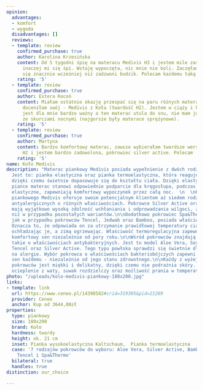 ```yaml
---
opinion:
  advantages:
  - komfort
  - wygoda
  disadvantages: []
  reviews:
  - template: review
    confirmed_purchase: true
    author: Karolina Krzesińska
    content: Od 5 tygodni śpię na materacu Medivis H3 i jestem mile zaskoczona, jak
      inaczej mi się śpi. Wstaję wypoczęta, nic mnie nie boli. Zaczęłam często budzić
      się znacznie wcześniej niż zadzwoni budzik. Polecam każdemu taką inwestycję!
    rating: '5'
  - template: review
    confirmed_purchase: true
    author: Estera Kocoń
    content: Miałam ostatnio okazję przespać się na paru różnych materacach i bardzo
      doceniłam swój - Medivis z Koła (twardość H2). Jestem w ciąży i komfort spania
      jest dla mnie bardzo ważny a ten materac utula do snu, nie mam już problemu
      ze skurczami nocnymi (najgorsze były materace sprężynowe).
    rating: '5'
  - template: review
    confirmed_purchase: true
    author: Martyna
    content: Bardzo komfortowy materac, zawsze wybierałam twardsze wersje, teraz kupiłam
      H2 i jestem bardzo zadowolona, pokrowiec silver active. Polecam
    rating: '5'
name: Koło Medivis
description: "Materac piankowy Medivis posiada wypełnienie z dwóch rodzajów pianek.
  Jest to: pianka elastyczna oraz pianka termoelastyczna, która reaguje na temperaturę,
  dzięki czemu świetnie dopasowuje się do kształtu ciała. Dzięki elastycznej i twardej
  piance materac stanowi odpowiednie podparcie dla kręgosłupa, podczas gdy jego właściwości
  elastyczne, zapewniają komfortowy wypoczynek przez całą noc.  \n  \nProducent materaca
  piankowego Medivis oferuje swoim potencjalnym klientom aż siedem rodzajów pokrowców
  antyalergicznych o różnych właściwościach. Pokrowce Silver Active oraz Spa&Thermo
  mają wyjątkowo wysoką zdolność wchłaniania i odprowadzania wilgoci, znacznie lepszą
  niż w przypadku pozostałych wariantów.\n\nDodatkowo pokrowiec Spa&Thermo, podobnie
  jak w przypadku pokrowców Tencel, Jedwab oraz Bamboo, posiada właściwości termoregulacyjne.
  Oznacza to, że odpowiada on za utrzymanie prawidłowej temperatury ciała - latem
  ochładzając je, a zimą ogrzewając. Właściwość termoregulacyjna zapewnia użytkownikom
  komfortowy sen niezależnie od pory roku.\n\nWśród pokrowców znajdują się również
  takie o właściwościach antybakteryjnych. Jest to model Aloe Vera, Soya, Spa&Thermo,
  Tencel oraz Silver Active. Tego typu powłoka sprawdzi się świetnie dla osób cierpiących
  na alergie. Wybór pokrowca o właściwościach bakteriobójczych zapewni jednak zdrowy
  sen każdemu - niezależnie od jego stanu zdrowotnego.\n\nKażdy z wyżej wymienionych
  pokrowców jest miękki i delikatny, dzięki czemu nie podrażnia skóry. Pokrowce posiadają
  ocieplenie z waty, suwak rozdzielczy oraz możliwość prania w temperaturze 60 °C."
photo: "/uploads/kolo-medivis-piankowy-180x200.jpg"
links:
- template: link
  url: https://www.ceneo.pl/14398582#crid=319305&pid=21269
  provider: Ceneo
  anchor: Kup od 3644,00zł
properties:
  type: piankowy
  size: 180x200
  brand: Koło
  hardness: twardy
  height: ok. 21 cm
  inset: Pianka wysokoelastyczna Kaltschaum,  Pianka termoelastyczna
  case: '7 rodzajów pokrowców do wyboru: Aloe Vera, Silver Active, Bamboo, Soya, Jedwab,
    Tencel i Spa&Thermo'
  bilateral: true
  handles: true
distinction: our_choice

---
```

